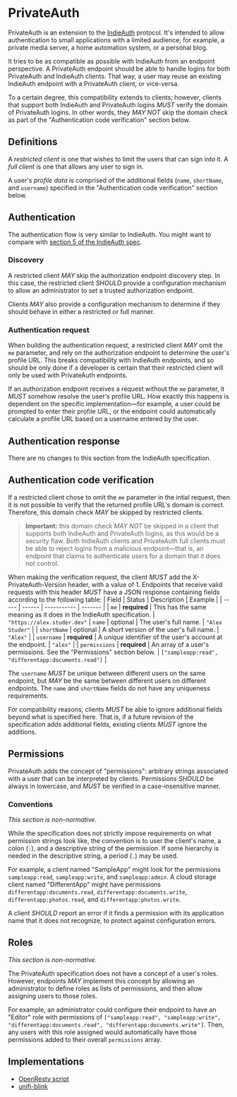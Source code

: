 # PrivateAuth
PrivateAuth is an extension to the [IndieAuth](https://indieauth.spec.indieweb.org/) protocol. It's intended to allow authentication to small applications with a limited audience; for example, a private media server, a home automation system, or a personal blog.

It tries to be as compatible as possible with IndieAuth from an endpoint perspective. A PrivateAuth endpoint should be able to handle logins for both PrivateAuth and IndieAuth clients. That way, a user may reuse an existing IndieAuth endpoint with a PrivateAuth client, or vice-versa.

To a certain degree, this compatibility extends to clients; however, clients that support both IndieAuth and PrivateAuth logins _MUST_ verify the domain of PrivateAuth logins. In other words, they _MAY NOT_ skip the domain check as part of the "Authentication code verification" section below.

## Definitions
A _restricted client_ is one that wishes to limit the users that can sign into it. A _full client_ is one that allows any user to sign in.

A user's _profile data_ is comprised of the additional fields (`name`, `shortName`, and `username`) specified in the "Authentication code verification" section below.

## Authentication
The authentication flow is very similar to IndieAuth. You might want to compare with [section 5 of the IndieAuth spec](https://indieauth.spec.indieweb.org/#authentication).

### Discovery
A restricted client _MAY_ skip the authorization endpoint discovery step. In this case, the restricted client _SHOULD_ provide a configuration mechanism to allow an administrator to set a trusted authorization endpoint.

Clients _MAY_ also provide a configuration mechanism to determine if they should behave in either a restricted or full manner.

### Authentication request
When building the authentication request, a restricted client _MAY_ omit the `me` parameter, and rely on the authorization endpoint to determine the user's profile URL. This breaks compatibility with IndieAuth endpoints, and so should be only done if a developer is certain that their restricted client will only be used with PrivateAuth endpoints.

If an authorization endpoint receives a request without the `me` parameter, it _MUST_ somehow resolve the user's profile URL. How exactly this happens is dependent on the specific implementation&mdash;for example, a user could be prompted to enter their profile URL, or the endpoint could automatically calculate a profile URL based on a username entered by the user.

## Authentication response
There are no changes to this section from the IndieAuth specification.

## Authentication code verification
If a restricted client chose to omit the `me` parameter in the intial request, then it is not possible to verify that the returned profile URL's domain is correct. Therefore, this domain check _MAY_ be skipped by restricted clients.

> **Important:** this domain check _MAY NOT_ be skipped in a client that supports both IndieAuth and PrivateAuth logins, as this would be a security flaw. Both IndieAuth clients and PrivateAuth full clients must be able to reject logins from a malicious endpoint&mdash;that is, an endpoint that claims to authenticate users for a domain that it does not control.

When making the verification request, the client _MUST_ add the X-PrivateAuth-Version header, with a value of 1. Endpoints that receive valid requests with this header _MUST_ have a JSON response containing fields according to the following table:
| Field | Status | Description | Example |
| ----- | ------ | ----------- | ------- |
| `me` | **required** | This has the same meaning as it does in the IndieAuth specification. | `"https://alex.studer.dev"`
| `name` | optional | The user's full name. | `"Alex Studer"` |
| `shortName` | optional | A short version of the user's full name. | `"Alex"` |
| `username` | **required** | A _unique_ identifier of the user's account at the endpoint. | `"alex"` |
| `permissions` | **required** | An array of a user's permissions. See the "Permissions" section below. | `["sampleapp:read", "differentapp:documents.read"]` |

The `username` _MUST_ be unique between different users on the same endpoint, but _MAY_ be the same between different users on different endpoints. The `name` and `shortName` fields do not have any uniqueness requirements.

For compatibility reasons, clients _MUST_ be able to ignore additional fields beyond what is specified here. That is, if a future revision of the specification adds additional fields, existing clients _MUST_ ignore the additions.

## Permissions
PrivateAuth adds the concept of "permissions": arbitrary strings associated with a user that can be interpreted by clients. Permissions _SHOULD_ be always in lowercase, and _MUST_ be verified in a case-insensitive manner.

### Conventions
_This section is non-normative._

While the specification does not strictly impose requirements on what permission strings look like, the convention is to user the client's name, a colon (`:`), and a descriptive string of the permission. If some hierarchy is needed in the descriptive string, a period (`.`) may be used.

For example, a client named "SampleApp" might look for the permissions `sampleapp:read`, `sampleapp:write`, and `sampleapp:admin`. A cloud storage client named "DifferentApp" might have permissions `differentapp:documents.read`, `differentapp:documents.write`, `differentapp:photos.read`, and `differentapp:photos.write`.

A client _SHOULD_ report an error if it finds a permission with its application name that it does not recognize, to protect against configuration errors.

## Roles
_This section is non-normative._

The PrivateAuth specification does not have a concept of a user's roles. However, endpoints _MAY_ implement this concept by allowing an administrator to define roles as lists of permissions, and then allow assigning users to those roles.

For example, an administrator could configure their endpoint to have an "Editor" role with permissions of `["sampleapp:read", "sampleapp:write", "differentapp:documents.read", "differentapp:documents.write"]`. Then, any users with this role assigned would automatically have those permissions added to their overall `permissions` array.

## Implementations
* [OpenResty script](https://github.com/thatoddmailbox/privateauth-openresty)
* [unifi-blink](https://github.com/thatoddmailbox/unifi-blink)